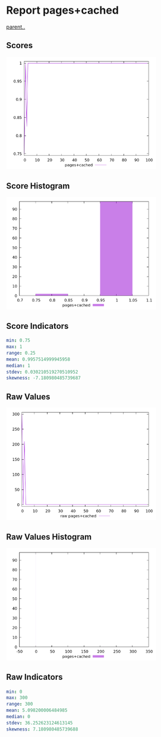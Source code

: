 # Report pages+cached

[parent..](./..)  


## Scores

![score](./score.png)  

## Score Histogram

![hist](./hist.png)  

## Score Indicators

```yaml
min: 0.75
max: 1
range: 0.25
mean: 0.9957514999945958
median: 1
stdev: 0.030210519270510952
skewness: -7.180980485739687

```

## Raw Values

![raw](./raw.png)  

## Raw Values Histogram

![raw hist](./raw_hist.png)  

## Raw Indicators

```yaml
min: 0
max: 300
range: 300
mean: 5.098200006484985
median: 0
stdev: 36.252623124613145
skewness: 7.180980485739688

```

<style>
  img {
    max-width: 80%;
  }
</style>
      
